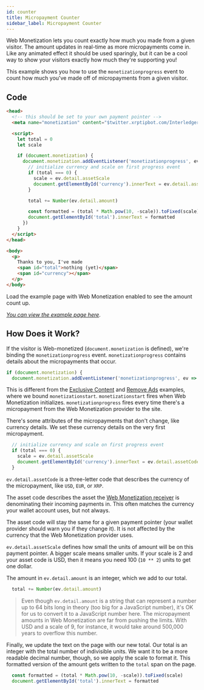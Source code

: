 ```yaml
---
id: counter
title: Micropayment Counter
sidebar_label: Micropayment Counter
---
```


Web Monetization lets you count exactly how much you made from a given visitor.
The amount updates in real-time as more micropayments come in. Like any
animated effect it should be used sparingly, but it can be a cool way to show
your visitors exactly how much they're supporting you!

This example shows you how to use the `monetizationprogress` event to count how
much you've made off of micropayments from a given visitor.

## Code

```html
<head>
  <!-- this should be set to your own payment pointer -->
  <meta name="monetization" content="$twitter.xrptipbot.com/Interledger">

  <script>
    let total = 0
    let scale

    if (document.monetization) {
      document.monetization.addEventListener('monetizationprogress', ev => {
        // initialize currency and scale on first progress event
        if (total === 0) {
          scale = ev.detail.assetScale
          document.getElementById('currency').innerText = ev.detail.assetCode
        }

        total += Number(ev.detail.amount)

        const formatted = (total * Math.pow(10, -scale)).toFixed(scale)
        document.getElementById('total').innerText = formatted
      })
    }
  </script>
</head>

<body>
  <p>
    Thanks to you, I've made
    <span id="total">nothing (yet)</span>
    <span id="currency"></span>
  </p>
</body>
```

Load the example page with Web Monetization enabled to see the amount count up.

[_You can view the example page here_](/examples/counter.html).

## How Does it Work?

If the visitor is Web-monetized (`document.monetization` is defined), we're
binding the `monetizationprogress` event. `monetizationprogress` contains
details about the micropayments that occur.

```js
if (document.monetization) {
  document.monetization.addEventListener('monetizationprogress', ev => {
```

This is different from the [Exclusive Content](./exclusive-content) and
[Remove Ads](./remove-ads) examples, where we bound `monetizationstart`.
`monetizationstart` fires when Web Monetization initializes.
`monetizationprogress` fires every time there's a micropayment from the Web
Monetization provider to the site.

There's some attributes of the micropayments that don't change, like currency
details. We set these currency details on the very first micropayment.

```js
  // initialize currency and scale on first progress event
  if (total === 0) {
    scale = ev.detail.assetScale
    document.getElementById('currency').innerText = ev.detail.assetCode
  }
```

`ev.detail.assetCode` is a three-letter code that describes the currency of the micropayment,
like `USD`, `EUR`, or `XRP`.

The asset code describes the asset the [Web Monetization
receiver](http://localhost:3000/docs/glossary#web-monetization-receiver) is
denominating their incoming payments in. This often matches the currency your
wallet account uses, but not always.

The asset code will stay the same for a given payment pointer (your wallet
  provider should warn you if they change it). It is not affected by the
  currency that the Web Monetization provider uses.

`ev.detail.assetScale` defines how small the units of amount will be on this payment pointer.
A bigger scale means smaller units. If your scale is 2 and your asset code is USD, then it means
you need 100 (`10 ** 2`) units to get one dollar.

The amount in `ev.detail.amount` is an integer, which we add to our total.

```js
  total += Number(ev.detail.amount)
```

> Even though `ev.detail.amount` is a string that can represent a number up to
> 64 bits long in theory (too big for a JavaScript number), it's OK for us to
> convert it to a JavaScript number here. The micropayment amounts in Web
> Monetization are far from pushing the limits. With USD and a scale of 9, for
> instance, it would take around 500,000 years to overflow this number.

Finally, we update the text on the page with our new total. Our total is an
integer with the total number of indivisible units. We want it to be a more
readable decimal number, though, so we apply the scale to format it. This
formatted version of the amount gets written to the `total` span on the page.

```js
  const formatted = (total * Math.pow(10, -scale)).toFixed(scale)
  document.getElementById('total').innerText = formatted
```

